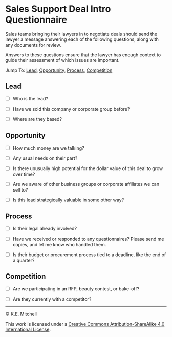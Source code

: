 # Sales Support Deal Intro Questionnaire

Sales teams bringing their lawyers in to negotiate deals should send the lawyer a message answering each of the following questions, along with any documents for review.

Answers to these questions ensure that the lawyer has enough context to guide their assessment of which issues are important.

Jump To: [Lead](#lead), [Opportunity](#opportunity), [Process](#process), [Competition](#competition)

## Lead

- [ ] Who is the lead?

- [ ] Have we sold this company or corporate group before?

- [ ] Where are they based?

## Opportunity

- [ ] How much money are we talking?

- [ ] Any usual needs on their part?

- [ ] Is there unusually high potential for the dollar value of this deal to grow over time?

- [ ] Are we aware of other business groups or corporate affiliates we can sell to?

- [ ] Is this lead strategically valuable in some other way?

## Process

- [ ] Is their legal already involved?

- [ ] Have we received or responded to any questionnaires?  Please send me copies, and let me know who handled them.

- [ ] Is their budget or procurement process tied to a deadline, like the end of a quarter?

## Competition

- [ ] Are we participating in an RFP, beauty contest, or bake-off?

- [ ] Are they currently with a competitor?

---

&copy; K.E. Mitchell

This work is licensed under a [Creative Commons Attribution-ShareAlike 4.0 International License](https://creativecommons.org/licenses/by-sa/4.0/).
